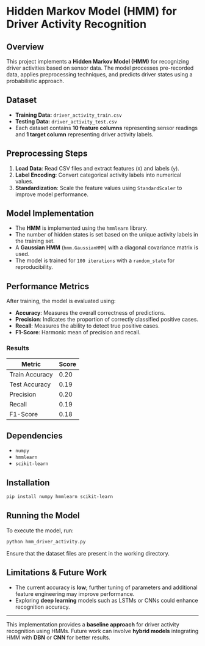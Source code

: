 # Hidden Markov Model (HMM) for Driver Activity Recognition

## Overview
This project implements a **Hidden Markov Model (HMM)** for recognizing driver activities based on sensor data. The model processes pre-recorded data, applies preprocessing techniques, and predicts driver states using a probabilistic approach.

## Dataset
- **Training Data:** `driver_activity_train.csv`
- **Testing Data:** `driver_activity_test.csv`
- Each dataset contains **10 feature columns** representing sensor readings and **1 target column** representing driver activity labels.

## Preprocessing Steps
1. **Load Data**: Read CSV files and extract features (`X`) and labels (`y`).
2. **Label Encoding**: Convert categorical activity labels into numerical values.
3. **Standardization**: Scale the feature values using `StandardScaler` to improve model performance.

## Model Implementation
- The **HMM** is implemented using the `hmmlearn` library.
- The number of hidden states is set based on the unique activity labels in the training set.
- A **Gaussian HMM** (`hmm.GaussianHMM`) with a diagonal covariance matrix is used.
- The model is trained for `100 iterations` with a `random_state` for reproducibility.

## Performance Metrics
After training, the model is evaluated using:
- **Accuracy**: Measures the overall correctness of predictions.
- **Precision**: Indicates the proportion of correctly classified positive cases.
- **Recall**: Measures the ability to detect true positive cases.
- **F1-Score**: Harmonic mean of precision and recall.

### Results
| Metric  | Score |
|---------|-------|
| Train Accuracy | 0.20 |
| Test Accuracy  | 0.19 |
| Precision  | 0.20 |
| Recall  | 0.19 |
| F1-Score  | 0.18 |

## Dependencies
- `numpy`
- `hmmlearn`
- `scikit-learn`

## Installation
```sh
pip install numpy hmmlearn scikit-learn
```

## Running the Model
To execute the model, run:
```sh
python hmm_driver_activity.py
```
Ensure that the dataset files are present in the working directory.

## Limitations & Future Work
- The current accuracy is **low**; further tuning of parameters and additional feature engineering may improve performance.
- Exploring **deep learning** models such as LSTMs or CNNs could enhance recognition accuracy.

---
This implementation provides a **baseline approach** for driver activity recognition using HMMs. Future work can involve **hybrid models** integrating HMM with **DBN** or **CNN** for better results.

